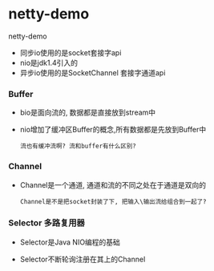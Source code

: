 # netty-demo
netty-demo

- 同步io使用的是socket套接字api
- nio是jdk1.4引入的
- 异步io使用的是SocketChannel 套接字通道api

### Buffer

- bio是面向流的, 数据都是直接放到stream中
- nio增加了缓冲区Buffer的概念,所有数据都是先放到Buffer中

    `流也有缓冲流啊? 流和buffer有什么区别?`
    

### Channel

- Channel是一个通道, 通道和流的不同之处在于通道是双向的

    `Channel是不是把socket封装了下, 把输入\输出流给组合到一起了?`

### Selector 多路复用器

- Selector是Java NIO编程的基础

- Selector不断轮询注册在其上的Channel